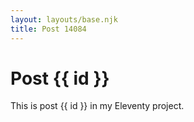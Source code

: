 ```yaml
---
layout: layouts/base.njk
title: Post 14084
---
```


# Post {{ id }}

This is post {{ id }} in my Eleventy project.
